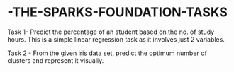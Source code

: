 # -THE-SPARKS-FOUNDATION-TASKS
Task 1- Predict the percentage of an student based on the no. of study hours. This is a simple linear regression task as it involves just 2 variables.

Task 2 - From the given iris data set, predict the optimum number of clusters and represent it visually.
